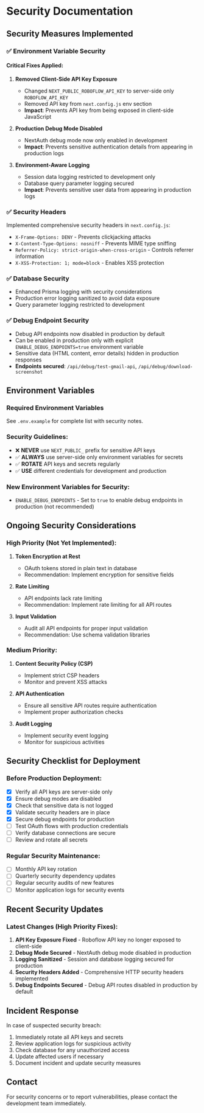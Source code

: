 # Security Documentation

## Security Measures Implemented

### ✅ Environment Variable Security

#### Critical Fixes Applied:
1. **Removed Client-Side API Key Exposure**
   - Changed `NEXT_PUBLIC_ROBOFLOW_API_KEY` to server-side only `ROBOFLOW_API_KEY`
   - Removed API key from `next.config.js` env section
   - **Impact**: Prevents API key from being exposed in client-side JavaScript

2. **Production Debug Mode Disabled**
   - NextAuth debug mode now only enabled in development
   - **Impact**: Prevents sensitive authentication details from appearing in production logs

3. **Environment-Aware Logging**
   - Session data logging restricted to development only
   - Database query parameter logging secured
   - **Impact**: Prevents sensitive user data from appearing in production logs

### ✅ Security Headers

Implemented comprehensive security headers in `next.config.js`:
- `X-Frame-Options: DENY` - Prevents clickjacking attacks
- `X-Content-Type-Options: nosniff` - Prevents MIME type sniffing
- `Referrer-Policy: strict-origin-when-cross-origin` - Controls referrer information
- `X-XSS-Protection: 1; mode=block` - Enables XSS protection

### ✅ Database Security

- Enhanced Prisma logging with security considerations
- Production error logging sanitized to avoid data exposure
- Query parameter logging restricted to development

### ✅ Debug Endpoint Security

- Debug API endpoints now disabled in production by default
- Can be enabled in production only with explicit `ENABLE_DEBUG_ENDPOINTS=true` environment variable
- Sensitive data (HTML content, error details) hidden in production responses
- **Endpoints secured**: `/api/debug/test-gmail-api`, `/api/debug/download-screenshot`

## Environment Variables

### Required Environment Variables
See `.env.example` for complete list with security notes.

### Security Guidelines:
- ❌ **NEVER** use `NEXT_PUBLIC_` prefix for sensitive API keys
- ✅ **ALWAYS** use server-side only environment variables for secrets
- ✅ **ROTATE** API keys and secrets regularly
- ✅ **USE** different credentials for development and production

### New Environment Variables for Security:
- `ENABLE_DEBUG_ENDPOINTS` - Set to `true` to enable debug endpoints in production (not recommended)

## Ongoing Security Considerations

### High Priority (Not Yet Implemented):
1. **Token Encryption at Rest**
   - OAuth tokens stored in plain text in database
   - Recommendation: Implement encryption for sensitive fields

2. **Rate Limiting**
   - API endpoints lack rate limiting
   - Recommendation: Implement rate limiting for all API routes

3. **Input Validation**
   - Audit all API endpoints for proper input validation
   - Recommendation: Use schema validation libraries

### Medium Priority:
1. **Content Security Policy (CSP)**
   - Implement strict CSP headers
   - Monitor and prevent XSS attacks

2. **API Authentication**
   - Ensure all sensitive API routes require authentication
   - Implement proper authorization checks

3. **Audit Logging**
   - Implement security event logging
   - Monitor for suspicious activities

## Security Checklist for Deployment

### Before Production Deployment:
- [x] Verify all API keys are server-side only
- [x] Ensure debug modes are disabled
- [x] Check that sensitive data is not logged
- [x] Validate security headers are in place
- [x] Secure debug endpoints for production
- [ ] Test OAuth flows with production credentials
- [ ] Verify database connections are secure
- [ ] Review and rotate all secrets

### Regular Security Maintenance:
- [ ] Monthly API key rotation
- [ ] Quarterly security dependency updates
- [ ] Regular security audits of new features
- [ ] Monitor application logs for security events

## Recent Security Updates

### Latest Changes (High Priority Fixes):
1. **API Key Exposure Fixed** - Roboflow API key no longer exposed to client-side
2. **Debug Mode Secured** - NextAuth debug mode disabled in production
3. **Logging Sanitized** - Session and database logging secured for production
4. **Security Headers Added** - Comprehensive HTTP security headers implemented
5. **Debug Endpoints Secured** - Debug API routes disabled in production by default

## Incident Response

In case of suspected security breach:
1. Immediately rotate all API keys and secrets
2. Review application logs for suspicious activity
3. Check database for any unauthorized access
4. Update affected users if necessary
5. Document incident and update security measures

## Contact

For security concerns or to report vulnerabilities, please contact the development team immediately. 